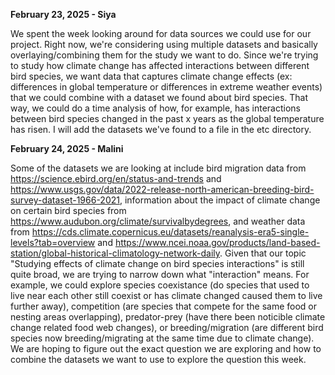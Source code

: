 **February 23, 2025 - Siya**

We spent the week looking around for data sources we could use for our project. Right now, we're considering using multiple datasets and basically overlaying/combining them for the study we want to do. Since we're trying to study how climate change has affected interactions between different bird species, we want data that captures climate change effects (ex: differences in global temperature or differences in extreme weather events) that we could combine with a dataset we found about bird species. That way, we could do a time analysis of how, for example, has interactions between bird species changed in the past x years as the global temperature has risen. I will add the datasets we've found to a file in the etc directory.

**February 24, 2025 - Malini**

Some of the datasets we are looking at include bird migration data from https://science.ebird.org/en/status-and-trends and https://www.usgs.gov/data/2022-release-north-american-breeding-bird-survey-dataset-1966-2021, information about the impact of climate change on certain bird species from https://www.audubon.org/climate/survivalbydegrees, and weather data from https://cds.climate.copernicus.eu/datasets/reanalysis-era5-single-levels?tab=overview and https://www.ncei.noaa.gov/products/land-based-station/global-historical-climatology-network-daily. Given that our topic "Studying effects of climate change on bird species interactions" is still quite broad, we are trying to narrow down what "interaction" means. For example, we could explore species coexistance (do species that used to live near each other still coexist or has climate changed caused them to live further away), competition (are species that compete for the same food or nesting areas overlapping), predator-prey (have there been noticible climate change related food web changes), or breeding/migration (are different bird species now breeding/migrating at the same time due to climate change). We are hoping to figure out the exact question we are exploring and how to combine the datasets we want to use to explore the question this week. 
